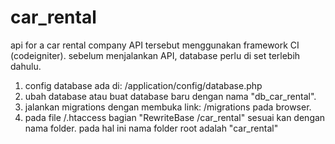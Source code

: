 # car_rental

api for a car rental company
API tersebut menggunakan framework CI (codeigniter).
sebelum menjalankan API, database perlu di set terlebih dahulu.

1. config database ada di: /application/config/database.php
2. ubah database atau buat database baru dengan nama "db_car_rental".
3. jalankan migrations dengan membuka link: /migrations pada browser.
4. pada file /.htaccess bagian "RewriteBase /car_rental" sesuai kan dengan nama folder. pada hal ini nama folder root adalah "car_rental"